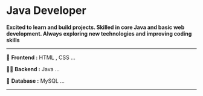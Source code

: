 # Java Developer

**Excited to learn and build projects. Skilled in core Java and basic web development. Always exploring new technologies and improving coding skills**

<hr>

🎪 **Frontend :** HTML , CSS ...

👨‍💻 **Backend :** Java ...

💬 **Database :** MySQL ...

<hr>
